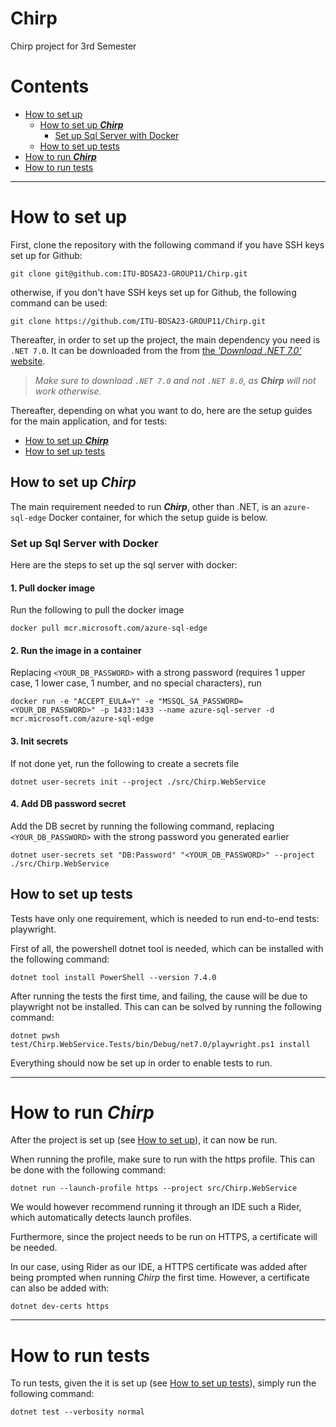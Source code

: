 # Chirp
Chirp project for 3rd Semester

# Contents

- [How to set up](#how-to-set-up)
  - [How to set up **_Chirp_**](#how-to-set-up-chirp)
    - [Set up Sql Server with Docker](#set-up-sql-server-with-docker)
  - [How to set up tests](#how-to-set-up-tests)
- [How to run **_Chirp_**](#how-to-run-chirp)
- [How to run tests](#how-to-run-tests)

---

# How to set up
First, clone the repository with the following command if you have SSH keys set up for Github:
```shell
git clone git@github.com:ITU-BDSA23-GROUP11/Chirp.git
```
otherwise, if you don't have SSH keys set up for Github, the following command can be used:
```shell
git clone https://github.com/ITU-BDSA23-GROUP11/Chirp.git
```

Thereafter, in order to set up the project, the main dependency you need is `.NET 7.0`.
It can be downloaded from the from [the _'Download .NET 7.0'_ website](https://dotnet.microsoft.com/en-us/download/dotnet/7.0).
> _Make sure to download `.NET 7.0` and not `.NET 8.0`, as **Chirp** will not work otherwise_.

Thereafter, depending on what you want to do, here are the setup guides for the main application, and for tests:
- [How to set up **_Chirp_**](#how-to-set-up-chirp)
- [How to set up tests](#how-to-set-up-tests)

## How to set up **_Chirp_**
The main requirement needed to run **_Chirp_**, other than .NET, is an `azure-sql-edge` Docker container, for which the setup guide is below.

### Set up Sql Server with Docker
Here are the steps to set up the sql server with docker:

#### 1. Pull docker image

Run the following to pull the docker image

`docker pull mcr.microsoft.com/azure-sql-edge`


#### 2. Run the image in a container
Replacing `<YOUR_DB_PASSWORD>` with a strong password (requires 1 upper case, 1 lower case, 1 number, and no special characters), run

```shell
docker run -e "ACCEPT_EULA=Y" -e "MSSQL_SA_PASSWORD=<YOUR_DB_PASSWORD>" -p 1433:1433 --name azure-sql-server -d mcr.microsoft.com/azure-sql-edge
```

#### 3. Init secrets
If not done yet, run the following to create a secrets file

```shell
dotnet user-secrets init --project ./src/Chirp.WebService
```

#### 4. Add DB password secret
Add the DB secret by running the following command, replacing `<YOUR_DB_PASSWORD>` with the strong password you generated earlier

```shell
dotnet user-secrets set "DB:Password" "<YOUR_DB_PASSWORD>" --project ./src/Chirp.WebService
```

## How to set up tests
Tests have only one requirement, which is needed to run end-to-end tests: playwright.

First of all, the powershell dotnet tool is needed, which can be installed with the following command:
```shell
dotnet tool install PowerShell --version 7.4.0
```

After running the tests the first time, and failing, the cause will be due to playwright not be installed. This can can be solved by running the following command:
```shell
dotnet pwsh test/Chirp.WebService.Tests/bin/Debug/net7.0/playwright.ps1 install
```

Everything should now be set up in order to enable tests to run.

---

# How to run _Chirp_
After the project is set up (see [How to set up](#how-to-set-up)), it can now be run.

When running the profile, make sure to run with the https profile.
This can be done with the following command:
```shell
dotnet run --launch-profile https --project src/Chirp.WebService
```
We would however recommend running it through an IDE such a Rider, which automatically detects launch profiles.

Furthermore, since the project needs to be run on HTTPS, a certificate will be needed.

In our case, using Rider as our IDE, a HTTPS certificate was added after being prompted when running _Chirp_ the first time.
However, a certificate can also be added with:
```shell
dotnet dev-certs https
```

---

# How to run tests
To run tests, given the it is set up (see [How to set up tests](#how-to-set-up-tests)), simply run the following command:
```shell
dotnet test --verbosity normal
```
